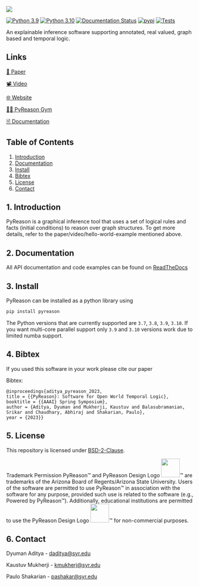 <img src="https://raw.githubusercontent.com/lab-v2/pyreason/main/media/pyreason_logo.jpg"/>

[![Python 3.9](https://img.shields.io/badge/python-3.9-blue.svg)](https://www.python.org/downloads/release/python-390/)
[![Python 3.10](https://img.shields.io/badge/python-3.10-blue.svg)](https://www.python.org/downloads/release/python-3100/)
[![Documentation Status](https://readthedocs.org/projects/pyreason/badge/?version=latest)](https://pyreason.readthedocs.io/en/latest/?badge=latest)
[![pypi](https://github.com/lab-v2/pyreason/actions/workflows/python-publish.yml/badge.svg)](https://github.com/lab-v2/pyreason/actions/workflows/python-publish.yml)
[![Tests](https://github.com/lab-v2/pyreason/actions/workflows/python-package-version-test.yml/badge.svg)](https://github.com/lab-v2/pyreason/actions/workflows/python-package-version-test.yml)


An explainable inference software supporting annotated, real valued, graph based and temporal logic.

## Links
[📃 Paper](https://arxiv.org/abs/2302.13482)

[📽️ Video](https://www.youtube.com/watch?v=E1PSl3KQCmo)

[🌐 Website](https://pyreason-staging.sites.syr.edu)

[🏋️‍♂️ PyReason Gym](https://github.com/lab-v2/pyreason-gym)

[🗎 Documentation](https://pyreason.readthedocs.io/en/latest/)


## Table of Contents

1. [Introduction](#1-introduction)
2. [Documentation](#2-documentation)
3. [Install](#3-install)
4. [Bibtex](#4-bibtex)
5. [License](#5-license)
6. [Contact](#6-contact)


## 1. Introduction
PyReason is a graphical inference tool that uses a set of logical rules and facts (initial conditions) to reason over graph structures. To get more details, refer to the paper/video/hello-world-example mentioned above.
 
## 2. Documentation 
All API documentation and code examples can be found on [ReadTheDocs](https://pyreason.readthedocs.io/en/latest/)

## 3. Install
PyReason can be installed as a python library using

```bash
pip install pyreason
```
The Python versions that are currently supported are `3.7`, `3.8`, `3.9`, `3.10`. If you want multi-core parallel support only `3.9` and `3.10` versions work due to limited numba support.

## 4. Bibtex
If you used this software in your work please cite our paper

Bibtex:
```
@inproceedings{aditya_pyreason_2023,
title = {{PyReason}: Software for Open World Temporal Logic},
booktitle = {{AAAI} Spring Symposium},
author = {Aditya, Dyuman and Mukherji, Kaustuv and Balasubramanian, Srikar and Chaudhary, Abhiraj and Shakarian, Paulo},
year = {2023}}
```

## 5. License
This repository is licensed under [BSD-2-Clause](https://github.com/lab-v2/pyreason/blob/main/LICENSE.md).

Trademark Permission PyReason™ and PyReason Design Logo <img src="https://raw.githubusercontent.com/lab-v2/pyreason/main/media/pyreason_logo.jpg" width="50"/>™ are trademarks of the Arizona Board of Regents/Arizona State University. Users of the software are permitted to use PyReason™ in association with the software for any purpose, provided such use is related to the software (e.g., Powered by PyReason™). Additionally, educational institutions are permitted to use the PyReason Design Logo <img src="https://raw.githubusercontent.com/lab-v2/pyreason/main/media/pyreason_logo.jpg" width="50"/>™ for non-commercial purposes.


## 6. Contact
Dyuman Aditya - daditya@syr.edu

Kaustuv Mukherji - kmukherj@syr.edu

Paulo Shakarian - pashakar@syr.edu

